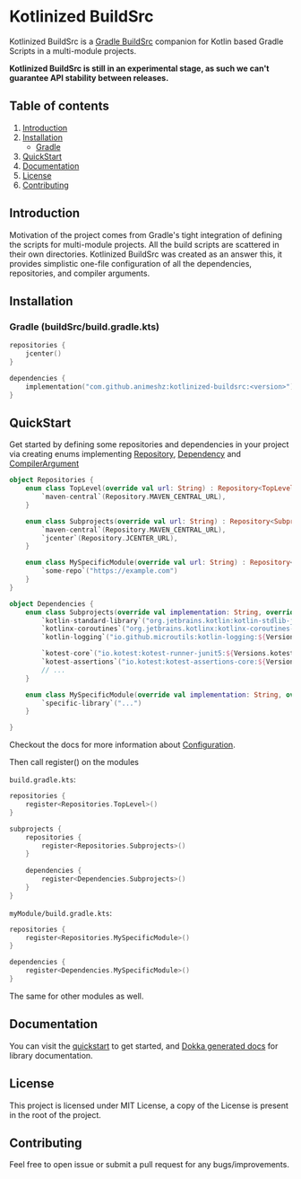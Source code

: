 Kotlinized BuildSrc
===================
Kotlinized BuildSrc is a [Gradle BuildSrc](https://docs.gradle.org/current/userguide/organizing_gradle_projects.html#sec:build_sources) companion for Kotlin based Gradle Scripts in a multi-module projects.

__Kotlinized BuildSrc is still in an experimental stage, as such we can't guarantee API stability between releases.__


Table of contents
-----------------

1. [Introduction](#introduction)
2. [Installation](#installation)
    * [Gradle](#gradle-(buildSrc/build.gradle.kts))
3. [QuickStart](#quickstart)
4. [Documentation](#documentation)
5. [License](#license)
6. [Contributing](#contributing)

Introduction
------------
Motivation of the project comes from Gradle's tight integration of defining the scripts for multi-module projects. All the build scripts are scattered in their own directories.
Kotlinized BuildSrc was created as an answer this, it provides simplistic one-file configuration of all the dependencies, repositories, and compiler arguments. 

Installation
------------
### Gradle (buildSrc/build.gradle.kts)
```kotlin
repositories {
    jcenter()
}

dependencies {
    implementation("com.github.animeshz:kotlinized-buildsrc:<version>")
}
```

QuickStart
----------
Get started by defining some repositories and dependencies in your project via creating enums implementing [Repository](https://animeshz.github.io/kotlinized-buildsrc/kotlinized-buildsrc/com.github.animeshz.kotlinized.buildsrc/-repository/index.html), [Dependency](https://animeshz.github.io/kotlinized-buildsrc/kotlinized-buildsrc/com.github.animeshz.kotlinized.buildsrc/-dependency/index.html) and [CompilerArgument](https://animeshz.github.io/kotlinized-buildsrc/kotlinized-buildsrc/com.github.animeshz.kotlinized.buildsrc/-compiler-argument/index.html)
```kotlin
object Repositories {
    enum class TopLevel(override val url: String) : Repository<TopLevel> {
        `maven-central`(Repository.MAVEN_CENTRAL_URL),
    }

    enum class Subprojects(override val url: String) : Repository<Subprojects> {
        `maven-central`(Repository.MAVEN_CENTRAL_URL),
        `jcenter`(Repository.JCENTER_URL),
    }

    enum class MySpecificModule(override val url: String) : Repository<Subprojects> {
        `some-repo`("https://example.com")
    }
}

object Dependencies {
    enum class Subprojects(override val implementation: String, override val configuration: Configuration = Configuration.IMPLEMENTATION) : Dependency<Subprojects> {
        `kotlin-standard-library`("org.jetbrains.kotlin:kotlin-stdlib-jdk8:${Versions.kotlin}"),
        `kotlinx-coroutines`("org.jetbrains.kotlinx:kotlinx-coroutines-core:${Versions.kotlinxCoroutines}"),
        `kotlin-logging`("io.github.microutils:kotlin-logging:${Versions.kotlinLogging}"),

        `kotest-core`("io.kotest:kotest-runner-junit5:${Versions.kotest}", configuration = Configuration.TEST_IMPLEMENTATION),
        `kotest-assertions`("io.kotest:kotest-assertions-core:${Versions.kotest}", configuration = Configuration.TEST_IMPLEMENTATION),
        // ...
    }

    enum class MySpecificModule(override val implementation: String, override val configuration: Configuration = Configuration.IMPLEMENTATION) : Dependency<Subprojects> {
        `specific-library`("...")
    }

}
```

Checkout the docs for more information about [Configuration](https://animeshz.github.io/kotlinized-buildsrc/kotlinized-buildsrc/com.github.animeshz.kotlinized.buildsrc/-dependency/-configuration/index.html).

Then call register() on the modules

`build.gradle.kts`:
```kotlin
repositories {
    register<Repositories.TopLevel>()
}

subprojects {
    repositories {
        register<Repositories.Subprojects>()
    }
    
    dependencies {
        register<Dependencies.Subprojects>()
    }
}
```

`myModule/build.gradle.kts`:
```kotlin
repositories {
    register<Repositories.MySpecificModule>()
}

dependencies {
    register<Dependencies.MySpecificModule>()
}
```
The same for other modules as well.

Documentation
-------------
You can visit the [quickstart](#quickstart) to get started, and [Dokka generated docs](https://animeshz.github.io/kotlinized-buildsrc/kotlinized-buildsrc/com.github.animeshz.kotlinized.buildsrc/index.html) for library documentation.

License
-------
This project is licensed under MIT License, a copy of the License is present in the root of the project.

Contributing
------------
Feel free to open issue or submit a pull request for any bugs/improvements.
